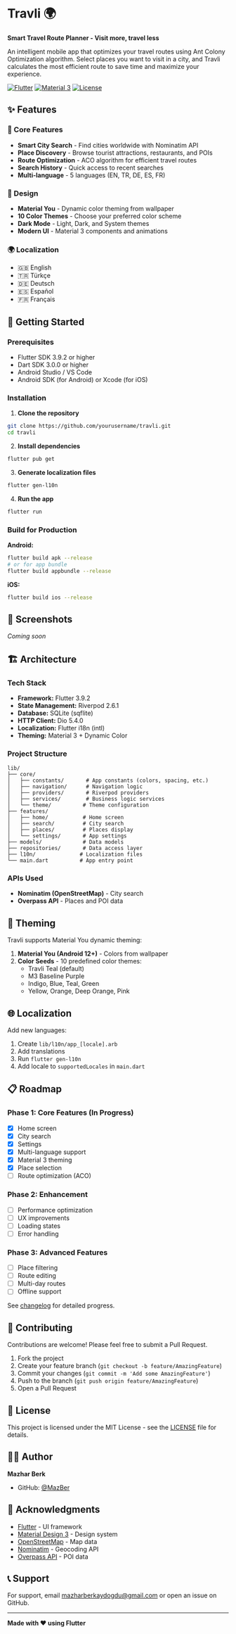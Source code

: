 # Travli 🌍

**Smart Travel Route Planner - Visit more, travel less**

An intelligent mobile app that optimizes your travel routes using Ant Colony Optimization algorithm. Select places you want to visit in a city, and Travli calculates the most efficient route to save time and maximize your experience.

[![Flutter](https://img.shields.io/badge/Flutter-3.9.2-blue.svg)](https://flutter.dev/)
[![Material 3](https://img.shields.io/badge/Material-3-green.svg)](https://m3.material.io/)
[![License](https://img.shields.io/badge/License-MIT-yellow.svg)](LICENSE)

## ✨ Features

### 🎯 Core Features
- **Smart City Search** - Find cities worldwide with Nominatim API
- **Place Discovery** - Browse tourist attractions, restaurants, and POIs
- **Route Optimization** - ACO algorithm for efficient travel routes
- **Search History** - Quick access to recent searches
- **Multi-language** - 5 languages (EN, TR, DE, ES, FR)

### 🎨 Design
- **Material You** - Dynamic color theming from wallpaper
- **10 Color Themes** - Choose your preferred color scheme
- **Dark Mode** - Light, Dark, and System themes
- **Modern UI** - Material 3 components and animations

### 🌍 Localization
- 🇬🇧 English
- 🇹🇷 Türkçe
- 🇩🇪 Deutsch
- 🇪🇸 Español
- 🇫🇷 Français

## 🚀 Getting Started

### Prerequisites
- Flutter SDK 3.9.2 or higher
- Dart SDK 3.0.0 or higher
- Android Studio / VS Code
- Android SDK (for Android) or Xcode (for iOS)

### Installation

1. **Clone the repository**
```bash
git clone https://github.com/yourusername/travli.git
cd travli
```

2. **Install dependencies**
```bash
flutter pub get
```

3. **Generate localization files**
```bash
flutter gen-l10n
```

4. **Run the app**
```bash
flutter run
```

### Build for Production

**Android:**
```bash
flutter build apk --release
# or for app bundle
flutter build appbundle --release
```

**iOS:**
```bash
flutter build ios --release
```

## 📱 Screenshots

*Coming soon*

## 🏗️ Architecture

### Tech Stack
- **Framework:** Flutter 3.9.2
- **State Management:** Riverpod 2.6.1
- **Database:** SQLite (sqflite)
- **HTTP Client:** Dio 5.4.0
- **Localization:** Flutter i18n (intl)
- **Theming:** Material 3 + Dynamic Color

### Project Structure
```
lib/
├── core/
│   ├── constants/       # App constants (colors, spacing, etc.)
│   ├── navigation/      # Navigation logic
│   ├── providers/       # Riverpod providers
│   ├── services/        # Business logic services
│   └── theme/          # Theme configuration
├── features/
│   ├── home/           # Home screen
│   ├── search/         # City search
│   ├── places/         # Places display
│   └── settings/       # App settings
├── models/             # Data models
├── repositories/       # Data access layer
├── l10n/              # Localization files
└── main.dart          # App entry point
```

### APIs Used
- **Nominatim (OpenStreetMap)** - City search
- **Overpass API** - Places and POI data

## 🎨 Theming

Travli supports Material You dynamic theming:

1. **Material You (Android 12+)** - Colors from wallpaper
2. **Color Seeds** - 10 predefined color themes:
   - Travli Teal (default)
   - M3 Baseline Purple
   - Indigo, Blue, Teal, Green
   - Yellow, Orange, Deep Orange, Pink

## 🌐 Localization

Add new languages:

1. Create `lib/l10n/app_[locale].arb`
2. Add translations
3. Run `flutter gen-l10n`
4. Add locale to `supportedLocales` in `main.dart`

## 📋 Roadmap

### Phase 1: Core Features (In Progress)
- [x] Home screen
- [x] City search
- [x] Settings
- [x] Multi-language support
- [x] Material 3 theming
- [x] Place selection
- [ ] Route optimization (ACO)

### Phase 2: Enhancement
- [ ] Performance optimization
- [ ] UX improvements
- [ ] Loading states
- [ ] Error handling

### Phase 3: Advanced Features
- [ ] Place filtering
- [ ] Route editing
- [ ] Multi-day routes
- [ ] Offline support

See [changelog](changelog/) for detailed progress.

## 🤝 Contributing

Contributions are welcome! Please feel free to submit a Pull Request.

1. Fork the project
2. Create your feature branch (`git checkout -b feature/AmazingFeature`)
3. Commit your changes (`git commit -m 'Add some AmazingFeature'`)
4. Push to the branch (`git push origin feature/AmazingFeature`)
5. Open a Pull Request

## 📝 License

This project is licensed under the MIT License - see the [LICENSE](LICENSE) file for details.

## 👨‍💻 Author

**Mazhar Berk**
- GitHub: [@MazBer](https://github.com/MazBer)

## 🙏 Acknowledgments

- [Flutter](https://flutter.dev/) - UI framework
- [Material Design 3](https://m3.material.io/) - Design system
- [OpenStreetMap](https://www.openstreetmap.org/) - Map data
- [Nominatim](https://nominatim.org/) - Geocoding API
- [Overpass API](https://overpass-api.de/) - POI data

## 📞 Support

For support, email mazharberkaydogdu@gmail.com or open an issue on GitHub.

---

**Made with ❤️ using Flutter**
